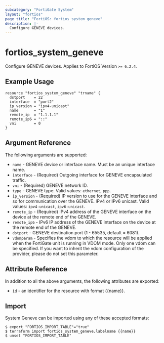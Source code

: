 ```yaml
---
subcategory: "FortiGate System"
layout: "fortios"
page_title: "FortiOS: fortios_system_geneve"
description: |-
  Configure GENEVE devices.
---
```


# fortios_system_geneve
Configure GENEVE devices. Applies to FortiOS Version `>= 6.2.4`.

## Example Usage

```hcl
resource "fortios_system_geneve" "trname" {
  dstport    = 22
  interface  = "port2"
  ip_version = "ipv4-unicast"
  name       = "1"
  remote_ip  = "1.1.1.1"
  remote_ip6 = "::"
  vni        = 0
}
```

## Argument Reference

The following arguments are supported:

* `name` - GENEVE device or interface name. Must be an unique interface name.
* `interface` - (Required) Outgoing interface for GENEVE encapsulated traffic.
* `vni` - (Required) GENEVE network ID.
* `type` - GENEVE type. Valid values: `ethernet`, `ppp`.
* `ip_version` - (Required) IP version to use for the GENEVE interface and so for communication over the GENEVE. IPv4 or IPv6 unicast. Valid values: `ipv4-unicast`, `ipv6-unicast`.
* `remote_ip` - (Required) IPv4 address of the GENEVE interface on the device at the remote end of the GENEVE.
* `remote_ip6` - IPv6 IP address of the GENEVE interface on the device at the remote end of the GENEVE.
* `dstport` - GENEVE destination port (1 - 65535, default = 6081).
* `vdomparam` - Specifies the vdom to which the resource will be applied when the FortiGate unit is running in VDOM mode. Only one vdom can be specified. If you want to inherit the vdom configuration of the provider, please do not set this parameter.


## Attribute Reference

In addition to all the above arguments, the following attributes are exported:
* `id` - an identifier for the resource with format {{name}}.

## Import

System Geneve can be imported using any of these accepted formats:
```
$ export "FORTIOS_IMPORT_TABLE"="true"
$ terraform import fortios_system_geneve.labelname {{name}}
$ unset "FORTIOS_IMPORT_TABLE"
```
